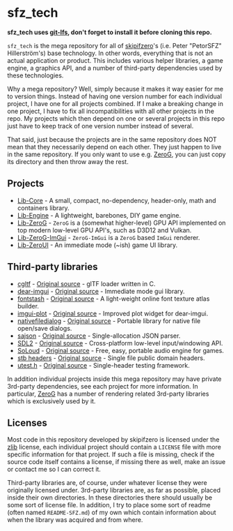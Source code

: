# sfz_tech

__sfz_tech uses [git-lfs](https://git-lfs.github.com/), don't forget to install it before cloning this repo.__

`sfz_tech` is the mega repository for all of [skipifzero](http://www.skipifzero.com/)'s (i.e. Peter "PetorSFZ" Hillerström's) base technology. In other words, everything that is not an actual application or product. This includes various helper libraries, a game engine, a graphics API, and a number of third-party dependencies used by these technologies.

Why a mega repository? Well, simply because it makes it way easier for me to version things. Instead of having one version number for each individual project, I have one for all projects combined. If I make a breaking change in one project, I have to fix all incompatibilities with all other projects in the repo. My projects which then depend on one or several projects in this repo just have to keep track of one version number instead of several.

That said, just because the projects are in the same repository does NOT mean that they necessarily depend on each other. They just happen to live in the same repository. If you only want to use e.g. [ZeroG](https://github.com/PetorSFZ/sfz_tech/tree/master/Lib-ZeroG), you can just copy its directory and then throw away the rest.

## Projects

* [Lib-Core](https://github.com/PetorSFZ/sfz_tech/tree/master/Lib-Core) - A small, compact, no-dependency, header-only, math and containers library.
* [Lib-Engine](https://github.com/PetorSFZ/sfz_tech/tree/master/Lib-Engine) - A lightweight, barebones, DIY game engine.
* [Lib-ZeroG](https://github.com/PetorSFZ/sfz_tech/tree/master/Lib-ZeroG) - `ZeroG` is a (somewhat higher-level) GPU API implemented on top modern low-level GPU API's, such as D3D12 and Vulkan.
* [Lib-ZeroG-ImGui](https://github.com/PetorSFZ/sfz_tech/tree/master/Lib-ZeroG-ImGui) - `ZeroG-ImGui` is a `ZeroG` based `ImGui` renderer.
* [Lib-ZeroUI](https://github.com/PetorSFZ/sfz_tech/tree/master/Lib-ZeroUI) - An immediate mode (~ish) game UI library.

## Third-party libraries

* [cgltf](https://github.com/PetorSFZ/sfz_tech/tree/master/externals/cgltf) - [Original source](https://github.com/jkuhlmann/cgltf) - glTF loader written in C.
* [dear-imgui](https://github.com/PetorSFZ/sfz_tech/tree/master/externals/dear-imgui) - [Original source](https://github.com/ocornut/imgui) - Immediate mode gui library.
* [fontstash](https://github.com/PetorSFZ/sfz_tech/tree/master/externals/fontstash) - [Original source](https://github.com/memononen/fontstash) - A light-weight online font texture atlas builder.
* [imgui-plot](https://github.com/PetorSFZ/sfz_tech/tree/master/externals/imgui-plot) - [Original source](https://github.com/soulthreads/imgui-plot) - Improved plot widget for dear-imgui.
* [nativefiledialog](https://github.com/PetorSFZ/sfz_tech/tree/master/externals/nativefiledialog) - [Original source](https://github.com/mlabbe/nativefiledialog) - Portable library for native file open/save dialogs.
* [sajson](https://github.com/PetorSFZ/sfz_tech/tree/master/externals/sajson) - [Original source](https://github.com/chadaustin/sajson) - Single-allocation JSON parser.
* [SDL2](https://github.com/PetorSFZ/sfz_tech/tree/master/externals/sdl2) - [Original source](https://www.libsdl.org/) - Cross-platform low-level input/windowing API.
* [SoLoud](https://github.com/PetorSFZ/sfz_tech/tree/master/externals/soloud) - [Original source](https://github.com/jarikomppa/soloud) - Free, easy, portable audio engine for games.
* [stb headers](https://github.com/PetorSFZ/sfz_tech/tree/master/externals/stb) - [Original source](https://github.com/nothings/stb) - Single file public domain headers.
* [utest.h](https://github.com/PetorSFZ/sfz_tech/tree/master/externals/utest.h) - [Original source](https://github.com/sheredom/utest.h) - Single-header testing framework.

In addition individual projects inside this mega repository may have private 3rd-party dependencies, see each project for more information. In particular, [ZeroG](https://github.com/PetorSFZ/sfz_tech/tree/master/Lib-ZeroG) has a number of rendering related 3rd-party libraries which is exclusively used by it.

## Licenses

Most code in this repository developed by skipifzero is licensed under the [zlib](https://www.zlib.net/zlib_license.html) license, each individual project should contain a `LICENSE` file with more specific information for that project. If such a file is missing, check if the source code itself contains a license, if missing there as well, make an issue or contact me so I can correct it.

Third-party libraries are, of course, under whatever license they were originally licensed under. 3rd-party libraries are, as far as possible, placed inside their own directories. In these directories there should usually be some sort of license file. In addition, I try to place some sort of readme (often named `README-SFZ.md`) of my own which contain information about when the library was acquired and from where.

